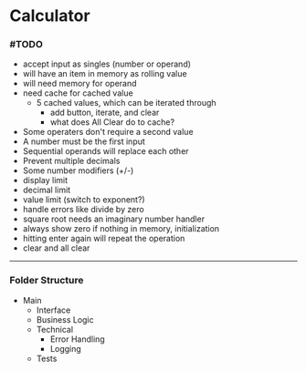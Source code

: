 # Calculator

### \#TODO

* accept input as singles (number or operand)
* will have an item in memory as rolling value
* will need memory for operand
* need cache for cached value
	* 5 cached values, which can be iterated through
		* add button, iterate, and clear
		* what does All Clear do to cache?
* Some operaters don't require a second value
* A number must be the first input
* Sequential operands will replace each other
* Prevent multiple decimals
* Some number modifiers (+/-)
* display limit
* decimal limit
* value limit (switch to exponent?)
* handle errors like divide by zero
* square root needs an imaginary number handler
* always show zero if nothing in memory, initialization
* hitting enter again will repeat the operation
* clear and all clear

----------------
### Folder Structure


* Main
    * Interface
    * Business Logic
    * Technical
        * Error Handling
        * Logging
    * Tests